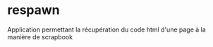 respawn
=======

Application permettant la récupération du code html d'une page à la manière de scrapbook
